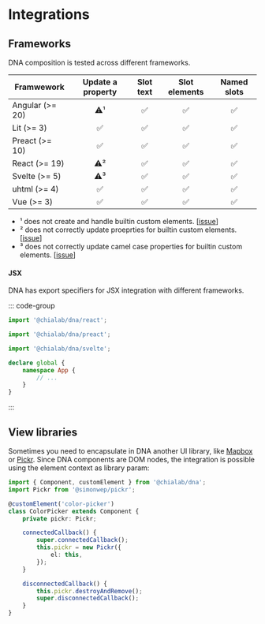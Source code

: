 # Integrations

## Frameworks

DNA composition is tested across different frameworks.

| Framwework      | Update a property | Slot text | Slot elements | Named slots |
| --------------- | :---------------: | :-------: | :-----------: | :---------: |
| Angular (>= 20) |        ⚠️¹        |    ✅     |      ✅       |      ✅      |
| Lit (>= 3)      |        ✅         |    ✅     |      ✅       |      ✅      |
| Preact (>= 10)  |        ✅         |    ✅     |      ✅       |      ✅      |
| React (>= 19)   |        ⚠️²        |    ✅     |      ✅       |      ✅      |
| Svelte (>= 5)   |        ⚠️³        |    ✅     |      ✅       |      ✅      |
| uhtml (>= 4)    |        ✅         |    ✅     |      ✅       |      ✅      |
| Vue (>= 3)      |        ✅         |    ✅     |      ✅       |      ✅      |


* ¹ does not create and handle builtin custom elements. [[issue](https://github.com/angular/angular/issues/63174)]
* ² does not correctly update proeprties for builtin custom elements. [[issue](https://github.com/facebook/react/issues/32135)]
* ³ does not correctly update camel case properties for builtin custom elements. [[issue](https://github.com/sveltejs/svelte/issues/16591)]

#### JSX

DNA has export specifiers for JSX integration with different frameworks.

::: code-group

```ts [React (global.d.ts)]
import '@chialab/dna/react';
```

```ts [Preact (global.d.ts)]
import '@chialab/dna/preact';
```

```ts [Svelte (src/app.d.ts)]
import '@chialab/dna/svelte';

declare global {
	namespace App {
        // ...
    }
}
```

:::

## View libraries

Sometimes you need to encapsulate in DNA another UI library, like [Mapbox](https://github.com/mapbox/mapbox-gl-js) or [Pickr](https://github.com/Simonwep/pickr). Since DNA components are DOM nodes, the integration is possible using the element context as library param:

```ts
import { Component, customElement } from '@chialab/dna';
import Pickr from '@simonwep/pickr';

@customElement('color-picker')
class ColorPicker extends Component {
    private pickr: Pickr;

    connectedCallback() {
        super.connectedCallback();
        this.pickr = new Pickr({
            el: this,
        });
    }

    disconnectedCallback() {
        this.pickr.destroyAndRemove();
        super.disconnectedCallback();
    }
}
```
